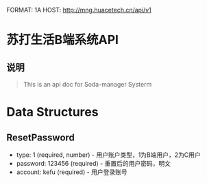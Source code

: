 FORMAT: 1A
HOST: http://mng.huacetech.cn/api/v1

# 苏打生活B端系统API

## 说明

>This is an api doc for Soda-manager Systerm

# Data Structures

## ResetPassword

+ type: 1 (required, number) - 用户账户类型，1为B端用户，2为C用户
+ password: 123456 (required) - 重置后的用户密码，明文
+ account: kefu (required) - 用户登录账号

<!-- include(docs/users.md) -->

<!-- include(docs/devices.md) -->

<!-- include(docs/trades.md) -->